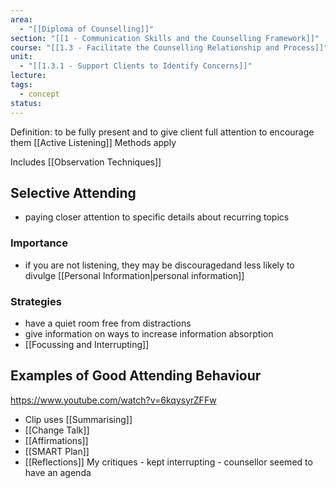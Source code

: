 ```yaml
---
area:
  - "[[Diploma of Counselling]]"
section: "[[1 - Communication Skills and the Counselling Framework]]"
course: "[[1.3 - Facilitate the Counselling Relationship and Process]]"
unit:
  - "[[1.3.1 - Support Clients to Identify Concerns]]"
lecture: 
tags:
  - concept
status:
---
```

Definition: to be fully present and to give client full attention to encourage them
[[Active Listening]] Methods apply

Includes [[Observation Techniques]]

## Selective Attending
- paying closer attention to specific details about recurring topics 

### Importance
- if you are not listening, they may be discouragedand less likely to divulge [[Personal Information|personal information]]
### Strategies
- have a quiet room free from distractions
- give information on ways to increase information absorption
- [[Focussing and Interrupting]]

## Examples of Good Attending Behaviour
https://www.youtube.com/watch?v=6kqysyrZFFw
- Clip uses [[Summarising]]
- [[Change Talk]]
- [[Affirmations]]
- [[SMART Plan]]
- [[Reflections]]
My critiques - kept interrupting - counsellor seemed to have an agenda


